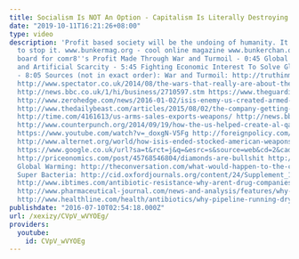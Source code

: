 ```yaml
---
title: Socialism Is NOT An Option - Capitalism Is Literally Destroying The World
date: "2019-10-11T16:21:26+08:00"
type: video
description: 'Profit based society will be the undoing of humanity. It is up to us
  to stop it. www.bunkermag.org - cool online magazine www.bunkerchan.org - cool image
  board for comr8''s Profit Made Through War and Turmoil - 0:45 Global Starvation
  and Artificial Scarcity - 5:45 Fighting Economic Interest To Solve Global Problems
  - 8:05 Sources (not in exact order): War and Turmoil: http://truthinmedia.com/truth-in-media-the-origin-of-isis/
  http://www.spectator.co.uk/2014/08/the-wars-that-really-are-about-the-oil/ https://www.opendemocracy.net/ourkingdom/ian-sinclair/west-middle-east-and-oil-conspiracy-theory
  http://news.bbc.co.uk/1/hi/business/2710597.stm https://www.theguardian.com/environment/earth-insight/2014/mar/20/iraq-war-oil-resources-energy-peak-scarcity-economy
  http://www.zerohedge.com/news/2016-01-02/isis-enemy-us-created-armed-funded https://www.globalpolicy.org/iraq-conflict-the-historical-background-/us-and-british-support-for-huss-regime.html
  http://www.thedailybeast.com/articles/2015/08/02/the-company-getting-rich-off-of-the-isis-war.html
  http://time.com/4161613/us-arms-sales-exports-weapons/ http://news.bbc.co.uk/1/hi/uk/2765041.stm
  http://www.counterpunch.org/2014/09/19/how-the-us-helped-create-al-qaeda-and-isis/
  https://www.youtube.com/watch?v=_doxgN-V5Fg http://foreignpolicy.com/2013/08/26/exclusive-cia-files-prove-america-helped-saddam-as-he-gassed-iran/
  http://www.alternet.org/world/how-isis-ended-stocked-american-weapons Global Starvation:
  https://www.google.co.uk/url?sa=t&rct=j&q=&esrc=s&source=web&cd=2&cad=rja&uact=8&ved=0ahUKEwjilvjHtrfNAhXHD8AKHeEaA8IQFgggMAE&url=https%3A%2F%2Fwww.wfp.org%2Fhunger%2Fstats&usg=AFQjCNFcWHCE7j07MeB4pvXujA2uUFyE7Q&sig2=sstU23FnnKK_wp4ZS7wFkA
  http://priceonomics.com/post/45768546804/diamonds-are-bullshit http://www.washingtonpost.com/wp-dyn/content/article/2010/07/02/AR2010070203990_2.html
  Global Warming: http://theconversation.com/what-would-happen-to-the-climate-if-we-stopped-emitting-greenhouse-gases-today-35011
  Super Bacteria: http://cid.oxfordjournals.org/content/24/Supplement_1/S151.full.pdf
  http://www.ibtimes.com/antibiotic-resistance-why-arent-drug-companies-developing-new-medicines-stop-1833248
  http://www.pharmaceutical-journal.com/news-and-analysis/features/why-are-there-so-few-antibiotics-in-the-research-and-development-pipeline/11130209.article
  http://www.healthline.com/health/antibiotics/why-pipeline-running-dry http://www.antibioticresearch.org.uk/about-antibiotic-resistance/'
publishdate: "2016-07-10T02:54:18.000Z"
url: /xexizy/CVpV_wVYOEg/
providers:
  youtube:
    id: CVpV_wVYOEg
---
```

